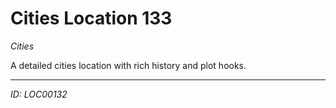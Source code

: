 # Cities Location 133

*Cities*

A detailed cities location with rich history and plot hooks.

---
*ID: LOC00132*